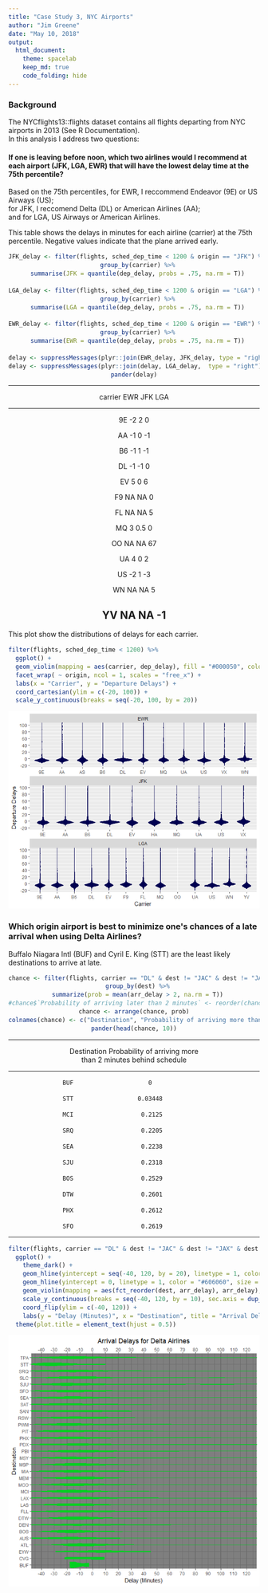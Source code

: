 ```yaml
---
title: "Case Study 3, NYC Airports"
author: "Jim Greene"
date: "May 10, 2018"
output: 
  html_document:
    theme: spacelab
    keep_md: true
    code_folding: hide
---
```




### Background

The NYCflights13::flights dataset contains all flights departing from NYC airports in 2013 (See R Documentation). </br>
In this analysis I address two questions: </br>

#### If one is leaving before noon, which two airlines would I recommend at each airport (JFK, LGA, EWR) that will have the lowest delay time at the 75th percentile?

Based on the 75th percentiles, for EWR, I reccommend Endeavor (9E) or US Airways (US); </br>
for JFK, I reccomend Delta (DL) or American Airlines (AA); </br>
and for LGA, US Airways or American Airlines.

This table shows the delays in minutes for each airline (carrier) at the 75th percentile. Negative values indicate that the plane arrived early.



<center>

```r
JFK_delay <- filter(flights, sched_dep_time < 1200 & origin == "JFK") %>%
  group_by(carrier) %>%
  summarise(JFK = quantile(dep_delay, probs = .75, na.rm = T))

LGA_delay <- filter(flights, sched_dep_time < 1200 & origin == "LGA") %>%
  group_by(carrier) %>%
  summarise(LGA = quantile(dep_delay, probs = .75, na.rm = T))
  
EWR_delay <- filter(flights, sched_dep_time < 1200 & origin == "EWR") %>%
  group_by(carrier) %>%
  summarise(EWR = quantile(dep_delay, probs = .75, na.rm = T))

delay <- suppressMessages(plyr::join(EWR_delay, JFK_delay, type = "right"))
delay <- suppressMessages(plyr::join(delay, LGA_delay,  type = "right"))
pander(delay)
```


---------------------------
 carrier   EWR   JFK   LGA 
--------- ----- ----- -----
   9E      -2     2     0  

   AA      -1     0    -1  

   B6      -1     1    -1  

   DL      -1    -1     0  

   EV       5     0     6  

   F9      NA    NA     0  

   FL      NA    NA     5  

   MQ       3    0.5    0  

   OO      NA    NA    67  

   UA       4     0     2  

   US      -2     1    -3  

   WN      NA    NA     5  

   YV      NA    NA    -1  
---------------------------
</center>

This plot show the distributions of delays for each carrier.


```r
filter(flights, sched_dep_time < 1200) %>%
  ggplot() +
  geom_violin(mapping = aes(carrier, dep_delay), fill = "#000050", color = "#000050") +
  facet_wrap( ~ origin, ncol = 1, scales = "free_x") +
  labs(x = "Carrier", y = "Departure Delays") +
  coord_cartesian(ylim = c(-20, 100)) +
  scale_y_continuous(breaks = seq(-20, 100, by = 20))
```

![](Case_Study_03_files/figure-html/unnamed-chunk-3-1.png)<!-- -->


### Which origin airport is best to minimize one's chances of a late arrival when using Delta Airlines?

Buffalo Niagara Intl (BUF) and Cyril E. King (STT) are the least likely destinations to arrive at late.

<center>

```r
chance <- filter(flights, carrier == "DL" & dest != "JAC" & dest != "JAX" & dest != "PHL" & dest != "STL" & dest != "DCA" & dest != "OMA" & dest != "IND" & dest != "BNA") %>% 
  group_by(dest) %>%
  summarize(prob = mean(arr_delay > 2, na.rm = T))
#chance$`Probability of arriving later than 2 minutes` <- reorder(chance$`Probability of arriving later than 2 minutes`)
chance <- arrange(chance, prob)
colnames(chance) <- c("Destination", "Probability of arriving more than 2 minutes behind schedule")
pander(head(chance, 10))
```


----------------------------------------------
 Destination    Probability of arriving more  
               than 2 minutes behind schedule 
------------- --------------------------------
     BUF                     0                

     STT                  0.03448             

     MCI                   0.2125             

     SRQ                   0.2205             

     SEA                   0.2238             

     SJU                   0.2318             

     BOS                   0.2529             

     DTW                   0.2601             

     PHX                   0.2612             

     SFO                   0.2619             
----------------------------------------------
</center>


```r
filter(flights, carrier == "DL" & dest != "JAC" & dest != "JAX" & dest != "PHL" & dest != "STL" & dest != "DCA" & dest != "OMA" & dest != "IND" & dest != "BNA") %>%
  ggplot() +
    theme_dark() +
    geom_hline(yintercept = seq(-40, 120, by = 20), linetype = 1, color = "#6C6C6C", size = .75) +
    geom_hline(yintercept = 0, linetype = 1, color = "#606060", size = .75) +
    geom_violin(mapping = aes(fct_reorder(dest, arr_delay), arr_delay), color = "#00D020", fill = "#00D020") +
    scale_y_continuous(breaks = seq(-40, 120, by = 10), sec.axis = dup_axis(name = NULL)) +
    coord_flip(ylim = c(-40, 120)) +
    labs(y = "Delay (Minutes)", x = "Destination", title = "Arrival Delays for Delta Airlines") + 
  theme(plot.title = element_text(hjust = 0.5))
```

![](Case_Study_03_files/figure-html/unnamed-chunk-5-1.png)<!-- -->


